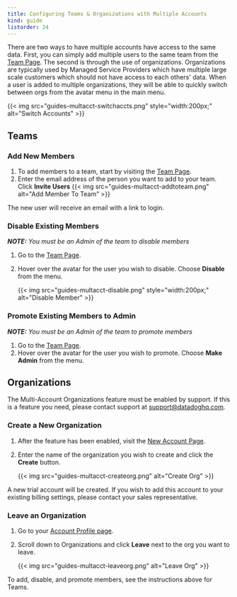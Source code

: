 ```yaml
---
title: Configuring Teams & Organizations with Multiple Accounts
kind: guide
listorder: 24
---
```


There are two ways to have multiple accounts have access to the same data. First, you can simply add multiple users to the same team from the [Team Page](https://app.datadoghq.com/account/team). The second is through the use of organizations. Organizations are typically used by Managed Service Providers which have multiple large scale customers which should not have access to each others' data. When a user is added to multiple organizations, they will be able to quickly switch between orgs from the avatar menu in the main menu.

{{< img src="guides-multacct-switchaccts.png" style="width:200px;" alt="Switch Accounts" >}}

## Teams

### Add New Members

1. To add members to a team, start by visiting the [Team Page][Teampage].
2. Enter the email address of the person you want to add to your team. Click **Invite Users**
  {{< img src="guides-multacct-addtoteam.png" alt="Add Member To Team" >}}

The new user will receive an email with a link to login.

### Disable Existing Members
***NOTE:** You must be an Admin of the team to disable members*

1. Go to the [Team Page][TeamPage].
2. Hover over the avatar for the user you wish to disable. Choose **Disable** from the menu.

    {{< img src="guides-multacct-disable.png" style="width:200px;" alt="Disable Member" >}}

### Promote Existing Members to Admin
***NOTE:** You must be an Admin of the team to promote members*

1. Go to the [Team Page][TeamPage].
2. Hover over the avatar for the user you wish to promote. Choose **Make Admin** from the menu.

## Organizations

The Multi-Account Organizations feature must be enabled by support. If this is a feature you need, please contact support at [support@datadoghq.com](mailto:support@datadoghq.com).

### Create a New Organization

1. After the feature has been enabled, visit the [New Account Page](https://app.datadoghq.com/account/new_org).
2. Enter the name of the organization you wish to create and click the **Create** button.

    {{< img src="guides-multacct-createorg.png" alt="Create Org" >}}

A new trial account will be created. If you wish to add this account to your existing billing settings, please contact your sales representative.

### Leave an Organization

1. Go to your [Account Profile page](https://app.datadoghq.com/account/profile).
2. Scroll down to Organizations and click **Leave** next to the org you want to leave.

    {{< img src="guides-multacct-leaveorg.png" alt="Leave Org" >}}


To add, disable, and promote members, see the instructions above for Teams.




[TeamPage]: https://app.datadoghq.com/account/team
